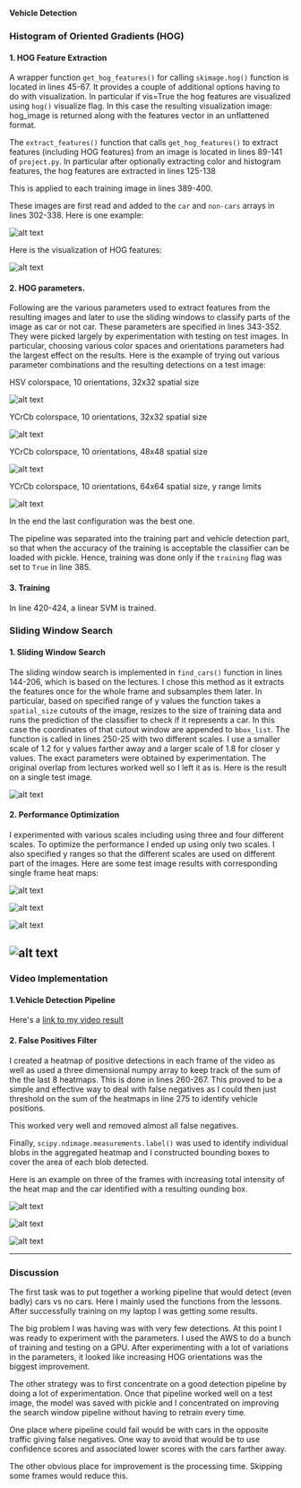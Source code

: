 **Vehicle Detection**

[//]: # (Image References)
[image1]: ./output_images/random_image.png
[image2]: ./output_images/hog.png
[image3]: ./output_images/HSV1032x32.jpeg
[image3_0]: ./output_images/YCrCb1032x32.jpeg
[image3_1]: ./output_images/YCrCb1048x48y400_656.jpeg
[image3_2]: ./output_images/YCrCb1064x64y400_656Scale1_5.jpeg
[image4]: ./examples/sliding_window.jpg
[image5]: ./output_images/heatmap.png
[image5_0]: ./output_images/heatmap3.png
[image5_1]: ./output_images/heatmap4.png
[image5_2]: ./output_images/heatmap5.png
[image6]: ./output_images/test1_out.jpeg
[image7]: ./output_images/test2_out.jpeg
[image8]: ./output_images/test3_out.jpeg
[image9]: ./output_images/test4_out.jpeg
[video1]: ./detect.mp4

### Histogram of Oriented Gradients (HOG)

#### 1. HOG Feature Extraction

A wrapper function `get_hog_features()` for calling `skimage.hog()` function is located in lines 45-67.  It provides a couple of additional options having to do with visualization.  In particular if vis=True the hog features are visualized using `hog()` visualize flag.  In this case the resulting visualization image: hog_image is returned along with the features vector in an unflattened format.

The `extract_features()` function that calls `get_hog_features()` to extract features (including HOG features) from an image is located in lines 89-141 of `project.py`. In particular after optionally extracting color and histogram features, the hog features are extracted in lines 125-138

This is applied to each training image in lines 389-400.

 These images are first read and added to the `car` and `non-cars` arrays in lines 302-338.  Here is one example:

![alt text][image1]

Here is the visualization of HOG features:

![alt text][image2]




#### 2. HOG parameters.


Following are the various parameters used to extract features from the resulting images and later to use the sliding windows to classify parts of the image as car or not car.  These parameters are specified in lines 343-352.  They were picked largely by experimentation with testing on test images. In particular, choosing various color spaces and orientations parameters had the largest effect on the results.  Here is the example of trying out various parameter combinations and the resulting detections on a test image:

HSV colorspace, 10 orientations, 32x32 spatial size

![alt text][image3]

YCrCb colorspace, 10 orientations, 32x32 spatial size

![alt text][image3_0]

YCrCb colorspace, 10 orientations, 48x48 spatial size

![alt text][image3_1]

YCrCb colorspace, 10 orientations, 64x64 spatial size, y range limits

![alt text][image3_2]

In the end the last configuration was the best one.

The pipeline was separated into the training part and vehicle detection part, so that when the accuracy of the training is acceptable the classifier can be loaded with pickle.  Hence, training was done only if the `training` flag was set to `True` in line 385.  

#### 3. Training

In line 420-424, a linear SVM is trained.

### Sliding Window Search

#### 1. Sliding Window Search

The sliding window search is implemented in `find_cars()` function in lines 144-206, which is based on the lectures. I chose this method as it extracts the features once for the whole frame and subsamples them later. In particular, based on specified range of y values the function takes a `spatial_size` cutouts of the image, resizes to the size of training data and runs the prediction of the classifier to check if it represents a car.  In this case the coordinates of that cutout window are appended to `bbox_list`. The function is called in lines 250-25 with two different scales.  I use a smaller scale of 1.2 for y values farther away and a larger scale of 1.8 for closer y values.  The exact parameters were obtained by experimentation.  The original overlap from lectures worked well so I left it as is.  Here is the result on a single test image.



![alt text][image3_2]

#### 2. Performance Optimization

I experimented with various scales including using three and four different scales.  To optimize the performance I ended up using only two scales.  I also specified y ranges so that the different scales are used on different part of the images.  Here are some test image results with corresponding single frame heat maps:

![alt text][image6]

![alt text][image7]

![alt text][image8]

![alt text][image9]
---

### Video Implementation

#### 1.Vehicle Detection Pipeline

Here's a [link to my video result](./detect.mp4)


#### 2. False Positives Filter

I created a heatmap of positive detections in each frame of the video as well as used a three dimensional numpy array to keep track of the sum of the the last 8 heatmaps.  This is done in lines 260-267.  This proved to be a simple and effective way to deal with false negatives as I could then just threshold on the sum of the heatmaps in line 275 to identify vehicle positions.  

This worked very well and removed almost all false negatives.

Finally, `scipy.ndimage.measurements.label()` was used to identify individual blobs in the aggregated heatmap and I constructed bounding boxes to cover the area of each blob detected.  

Here is an example on three of the frames with increasing total intensity of the heat map and the car identified with a resulting ounding box.

![alt text][image5_0]

![alt text][image5_1]

![alt text][image5_2]



---

### Discussion

The first task was to put together a working pipeline that would detect (even badly) cars vs no cars.  Here I mainly used the functions from the lessons.  After successfully training on my laptop I was getting some results.

The big problem I was having was with very few detections. At this point I was ready to experiment with the parameters.  I used the AWS to do a bunch of training and testing on a GPU. After experimenting with a lot of variations in the parameters, it looked like increasing HOG orientations was the biggest improvement.

The other strategy was to first concentrate on a good detection pipeline by doing a lot of experimentation.  Once that pipeline worked well on a test image, the model was saved with pickle and I concentrated on improving the search window pipeline without having to retrain every time.

One place where pipeline could fail would be with cars in the opposite traffic giving false negatives.  One way to avoid that would be to use confidence scores and associated lower scores with the cars farther away.

The other obvious place for improvement is the processing time.  Skipping some frames would reduce this.
